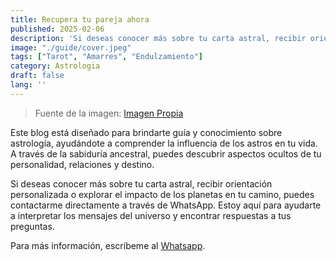 ```yaml
---
title: Recupera tu pareja ahora
published: 2025-02-06
description: 'Si deseas conocer más sobre tu carta astral, recibir orientación personalizada o explorar el impacto de los planetas en tu camino, puedes contactarme directamente'
image: "./guide/cover.jpeg"
tags: ["Tarot", "Amarres", "Endulzamiento"]
category: Astrologia
draft: false 
lang: ''
---
```


> Fuente de la imagen: [Imagen Propia](https://image.civitai.com/xG1nkqKTMzGDvpLrqFT7WA/208fc754-890d-4adb-9753-2c963332675d/width=2048/01651-1456859105-(colour_1.5),girl,_Blue,yellow,green,cyan,purple,red,pink,_best,8k,UHD,masterpiece,male%20focus,%201boy,gloves,%20ponytail,%20long%20hair,.jpeg)

Este blog está diseñado para brindarte guía y conocimiento sobre astrología, ayudándote a comprender la influencia de los astros en tu vida. A través de la sabiduría ancestral, puedes descubrir aspectos ocultos de tu personalidad, relaciones y destino.

Si deseas conocer más sobre tu carta astral, recibir orientación personalizada o explorar el impacto de los planetas en tu camino, puedes contactarme directamente a través de WhatsApp. Estoy aquí para ayudarte a interpretar los mensajes del universo y encontrar respuestas a tus preguntas.

Para más información, escríbeme al [Whatsapp](https://api.whatsapp.com/send/?phone=34641852086&text&type=phone_number&app_absent=0).
